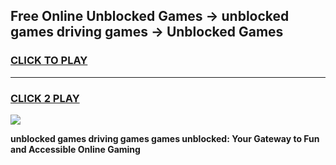 
## Free Online Unblocked Games → unblocked games driving games → Unblocked Games
<h3>
<a href="https://premium.freeplayer.one?title=unblocked_games_driving_games&ref=21F">CLICK TO PLAY</a></h3>
<hr>

<h3>
<a href="https://premium.freeplayer.one?title=unblocked_games_driving_games&ref=21F">CLICK 2 PLAY</a>
  
</h3>

<a href="https://premium.freeplayer.one?title=unblocked_games_driving_games&ref=21F/"><img src="https://clearcache.store/games.png"></a>


**unblocked games driving games games unblocked: Your Gateway to Fun and Accessible Online Gaming**
